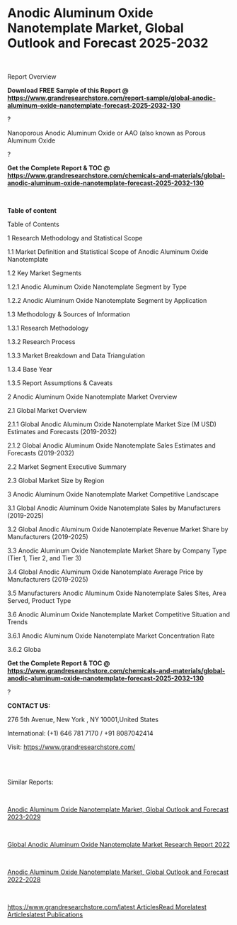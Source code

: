 <h1>Anodic Aluminum Oxide Nanotemplate Market, Global Outlook and Forecast 2025-2032</h1><br/><p>Report Overview</p>
 
 
 
 <div><b>Download FREE Sample of this Report @ <a href="https://www.grandresearchstore.com/report-sample/global-anodic-aluminum-oxide-nanotemplate-forecast-2025-2032-130">https://www.grandresearchstore.com/report-sample/global-anodic-aluminum-oxide-nanotemplate-forecast-2025-2032-130</a></b></div>
 
 
 
 <p>? </p>
 
 
 
 <p>Nanoporous Anodic Aluminum Oxide or AAO (also known as Porous Aluminum Oxide</p>
 
 
 
 <p>? </p>
 
 
 
 <div><b>Get the Complete Report & TOC @ <a href="https://www.grandresearchstore.com/chemicals-and-materials/global-anodic-aluminum-oxide-nanotemplate-forecast-2025-2032-130">https://www.grandresearchstore.com/chemicals-and-materials/global-anodic-aluminum-oxide-nanotemplate-forecast-2025-2032-130</a></b></div>
 
 
 
 <p><br />
 
 <b>Table of content</b></p>
 
 
 
 <p>Table of Contents<br />
 
 1 Research Methodology and Statistical Scope<br />
 
 1.1 Market Definition and Statistical Scope of Anodic Aluminum Oxide Nanotemplate<br />
 
 1.2 Key Market Segments<br />
 
 1.2.1 Anodic Aluminum Oxide Nanotemplate Segment by Type<br />
 
 1.2.2 Anodic Aluminum Oxide Nanotemplate Segment by Application<br />
 
 1.3 Methodology & Sources of Information<br />
 
 1.3.1 Research Methodology<br />
 
 1.3.2 Research Process<br />
 
 1.3.3 Market Breakdown and Data Triangulation<br />
 
 1.3.4 Base Year<br />
 
 1.3.5 Report Assumptions & Caveats<br />
 
 2 Anodic Aluminum Oxide Nanotemplate Market Overview<br />
 
 2.1 Global Market Overview<br />
 
 2.1.1 Global Anodic Aluminum Oxide Nanotemplate Market Size (M USD) Estimates and Forecasts (2019-2032)<br />
 
 2.1.2 Global Anodic Aluminum Oxide Nanotemplate Sales Estimates and Forecasts (2019-2032)<br />
 
 2.2 Market Segment Executive Summary<br />
 
 2.3 Global Market Size by Region<br />
 
 3 Anodic Aluminum Oxide Nanotemplate Market Competitive Landscape<br />
 
 3.1 Global Anodic Aluminum Oxide Nanotemplate Sales by Manufacturers (2019-2025)<br />
 
 3.2 Global Anodic Aluminum Oxide Nanotemplate Revenue Market Share by Manufacturers (2019-2025)<br />
 
 3.3 Anodic Aluminum Oxide Nanotemplate Market Share by Company Type (Tier 1, Tier 2, and Tier 3)<br />
 
 3.4 Global Anodic Aluminum Oxide Nanotemplate Average Price by Manufacturers (2019-2025)<br />
 
 3.5 Manufacturers Anodic Aluminum Oxide Nanotemplate Sales Sites, Area Served, Product Type<br />
 
 3.6 Anodic Aluminum Oxide Nanotemplate Market Competitive Situation and Trends<br />
 
 3.6.1 Anodic Aluminum Oxide Nanotemplate Market Concentration Rate<br />
 
 3.6.2 Globa</p>
 
 
 
 <div><b>Get the Complete Report & TOC @ <a href="https://www.grandresearchstore.com/chemicals-and-materials/global-anodic-aluminum-oxide-nanotemplate-forecast-2025-2032-130">https://www.grandresearchstore.com/chemicals-and-materials/global-anodic-aluminum-oxide-nanotemplate-forecast-2025-2032-130</a></b></div>
 
 
 
 <p>? </p>
 
 
 
 <p><b>CONTACT US:</b><br />
 
 276 5th Avenue, New York , NY 10001,United States<br />
 
 International: (+1) 646 781 7170 / +91 8087042414<br />
 
 Visit: <a href="https://www.grandresearchstore.com/">https://www.grandresearchstore.com/</a><br />
 
 <br />
 
 <br />
 
 Similar Reports:<br />
 
 <br />
 
 <a href="https://www.grandresearchstore.com/chemicals-and-materials/global-anodic-aluminum-oxide-nanotemplate-forecast-2023-2029-559">Anodic Aluminum Oxide Nanotemplate Market, Global Outlook and Forecast 2023-2029</a><br />
 
 <br />
 
 <a href="https://www.grandresearchstore.com/chemicals-and-materials/global-anodic-aluminum-oxide-nanotemplate-2022-797">Global Anodic Aluminum Oxide Nanotemplate Market Research Report 2022</a><br />
 
 <br />
 
 <a href="https://www.grandresearchstore.com/chemicals-and-materials/global-anodic-aluminum-oxide-nanotemplate-forecast-2022-2028-822">Anodic Aluminum Oxide Nanotemplate Market, Global Outlook and Forecast 2022-2028</a><br />
 
 <br />
 
 <a href="https://gyeongbokgung.com">https://www.grandresearchstore.com/</a><a href="https://hallyeomaritime.com">latest Articles</a><a href="https://jingwansa.com">Read More</a><a href="https://nguoiviet.jp/">latest Articles</a><a href="https://www.intelmarketresearch.com/">latest Publications</a></p>